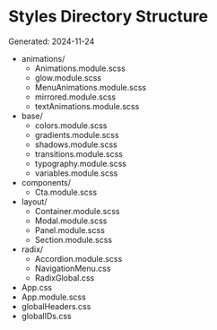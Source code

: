 # Styles Directory Structure

Generated: 2024-11-24

-   animations/
    -   Animations.module.scss
    -   glow.module.scss
    -   MenuAnimations.module.scss
    -   mirrored.module.scss
    -   textAnimations.module.scss
-   base/
    -   colors.module.scss
    -   gradients.module.scss
    -   shadows.module.scss
    -   transitions.module.scss
    -   typography.module.scss
    -   variables.module.scss
-   components/
    -   Cta.module.scss
-   layout/
    -   Container.module.scss
    -   Modal.module.scss
    -   Panel.module.scss
    -   Section.module.scss
-   radix/
    -   Accordion.module.scss
    -   NavigationMenu.css
    -   RadixGlobal.css
-   App.css
-   App.module.scss
-   globalHeaders.css
-   globalIDs.css
